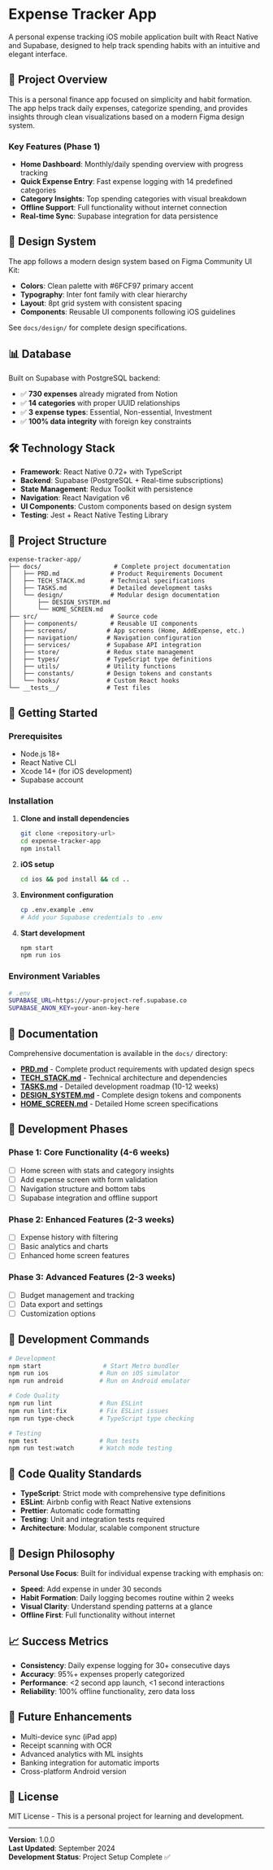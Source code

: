 # Expense Tracker App

A personal expense tracking iOS mobile application built with React Native and Supabase, designed to help track spending habits with an intuitive and elegant interface.

## 📱 Project Overview

This is a personal finance app focused on simplicity and habit formation. The app helps track daily expenses, categorize spending, and provides insights through clean visualizations based on a modern Figma design system.

### Key Features (Phase 1)
- **Home Dashboard**: Monthly/daily spending overview with progress tracking
- **Quick Expense Entry**: Fast expense logging with 14 predefined categories
- **Category Insights**: Top spending categories with visual breakdown
- **Offline Support**: Full functionality without internet connection
- **Real-time Sync**: Supabase integration for data persistence

## 🎨 Design System

The app follows a modern design system based on Figma Community UI Kit:
- **Colors**: Clean palette with #6FCF97 primary accent
- **Typography**: Inter font family with clear hierarchy
- **Layout**: 8pt grid system with consistent spacing
- **Components**: Reusable UI components following iOS guidelines

See `docs/design/` for complete design specifications.

## 📊 Database

Built on Supabase with PostgreSQL backend:
- ✅ **730 expenses** already migrated from Notion
- ✅ **14 categories** with proper UUID relationships
- ✅ **3 expense types**: Essential, Non-essential, Investment
- ✅ **100% data integrity** with foreign key constraints

## 🛠 Technology Stack

- **Framework**: React Native 0.72+ with TypeScript
- **Backend**: Supabase (PostgreSQL + Real-time subscriptions)
- **State Management**: Redux Toolkit with persistence
- **Navigation**: React Navigation v6
- **UI Components**: Custom components based on design system
- **Testing**: Jest + React Native Testing Library

## 📁 Project Structure

```
expense-tracker-app/
├── docs/                    # Complete project documentation
│   ├── PRD.md              # Product Requirements Document  
│   ├── TECH_STACK.md       # Technical specifications
│   ├── TASKS.md            # Detailed development tasks
│   └── design/             # Modular design documentation
│       ├── DESIGN_SYSTEM.md
│       └── HOME_SCREEN.md
├── src/                    # Source code
│   ├── components/         # Reusable UI components
│   ├── screens/           # App screens (Home, AddExpense, etc.)
│   ├── navigation/        # Navigation configuration
│   ├── services/          # Supabase API integration
│   ├── store/             # Redux state management
│   ├── types/             # TypeScript type definitions
│   ├── utils/             # Utility functions
│   ├── constants/         # Design tokens and constants
│   └── hooks/             # Custom React hooks
└── __tests__/             # Test files
```

## 🚀 Getting Started

### Prerequisites
- Node.js 18+
- React Native CLI
- Xcode 14+ (for iOS development)
- Supabase account

### Installation

1. **Clone and install dependencies**
   ```bash
   git clone <repository-url>
   cd expense-tracker-app
   npm install
   ```

2. **iOS setup**
   ```bash
   cd ios && pod install && cd ..
   ```

3. **Environment configuration**
   ```bash
   cp .env.example .env
   # Add your Supabase credentials to .env
   ```

4. **Start development**
   ```bash
   npm start
   npm run ios
   ```

### Environment Variables
```bash
# .env
SUPABASE_URL=https://your-project-ref.supabase.co
SUPABASE_ANON_KEY=your-anon-key-here
```

## 📖 Documentation

Comprehensive documentation is available in the `docs/` directory:

- **[PRD.md](docs/PRD.md)** - Complete product requirements with updated design specs
- **[TECH_STACK.md](docs/TECH_STACK.md)** - Technical architecture and dependencies  
- **[TASKS.md](docs/TASKS.md)** - Detailed development roadmap (10-12 weeks)
- **[DESIGN_SYSTEM.md](docs/design/DESIGN_SYSTEM.md)** - Complete design tokens and components
- **[HOME_SCREEN.md](docs/design/HOME_SCREEN.md)** - Detailed Home screen specifications

## 🎯 Development Phases

### Phase 1: Core Functionality (4-6 weeks)
- [ ] Home screen with stats and category insights
- [ ] Add expense screen with form validation
- [ ] Navigation structure and bottom tabs
- [ ] Supabase integration and offline support

### Phase 2: Enhanced Features (2-3 weeks)
- [ ] Expense history with filtering
- [ ] Basic analytics and charts
- [ ] Enhanced home screen features

### Phase 3: Advanced Features (2-3 weeks)
- [ ] Budget management and tracking
- [ ] Data export and settings
- [ ] Customization options

## 🧪 Development Commands

```bash
# Development
npm start                 # Start Metro bundler
npm run ios              # Run on iOS simulator
npm run android          # Run on Android emulator

# Code Quality
npm run lint             # Run ESLint
npm run lint:fix         # Fix ESLint issues
npm run type-check       # TypeScript type checking

# Testing
npm test                 # Run tests
npm run test:watch       # Watch mode testing
```

## 📏 Code Quality Standards

- **TypeScript**: Strict mode with comprehensive type definitions
- **ESLint**: Airbnb config with React Native extensions
- **Prettier**: Automatic code formatting
- **Testing**: Unit and integration tests required
- **Architecture**: Modular, scalable component structure

## 🎨 Design Philosophy

**Personal Use Focus**: Built for individual expense tracking with emphasis on:
- **Speed**: Add expense in under 30 seconds
- **Habit Formation**: Daily logging becomes routine within 2 weeks
- **Visual Clarity**: Understand spending patterns at a glance
- **Offline First**: Full functionality without internet

## 📈 Success Metrics

- **Consistency**: Daily expense logging for 30+ consecutive days
- **Accuracy**: 95%+ expenses properly categorized
- **Performance**: <2 second app launch, <1 second interactions
- **Reliability**: 100% offline functionality, zero data loss

## 🔮 Future Enhancements

- Multi-device sync (iPad app)
- Receipt scanning with OCR
- Advanced analytics with ML insights
- Banking integration for automatic imports
- Cross-platform Android version

## 📄 License

MIT License - This is a personal project for learning and development.

---

**Version**: 1.0.0  
**Last Updated**: September 2024  
**Development Status**: Project Setup Complete ✅